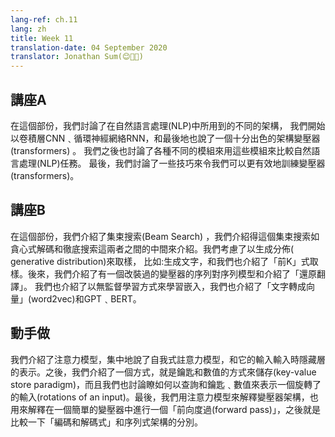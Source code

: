 ```yaml
---
lang-ref: ch.11
lang: zh
title: Week 11
translation-date: 04 September 2020
translator: Jonathan Sum(😊🍩📙)
---
```


## 講座A

在這個部份，我們討論了在自然語言處理(NLP)中所用到的不同的架構，
我們開始以卷積層CNN﹑循環神經網絡RNN，和最後地也說了一個十分出色的架構變壓器(transformers) 。
我們之後也討論了各種不同的模組來用這些模組來比較自然語言處理(NLP)任務。
最後，我們討論了一些技巧來令我們可以更有效地訓練變壓器(transformers)。

## 講座B

在這個部份，我們介紹了集束搜索(Beam Search)
，我們介紹得這個集束搜索如貪心式解碼和徹底搜索這兩者之間的中間來介紹。我們考慮了以生成分佈( generative distribution)來取樣，
比如:生成文字，和我們也介紹了「前K」式取樣。後來，我們介紹了有一個改裝過的變壓器的序列對序列模型和介紹了「還原翻譯」。
我們也介紹了以無監督學習方式來學習嵌入，我們也介紹了「文字轉成向量」(word2vec)和GPT﹑BERT。


## 動手做

我們介紹了注意力模型，集中地說了自我式註意力模型，和它的輸入輸入時隱藏層的表示。之後，我們介紹了一個方式，就是鑰匙和數值的方式來儲存(key-value store paradigm)，而且我們也討論瞭如何以查詢和鑰匙﹑數值來表示一個旋轉了的輸入(rotations of an input)。最後，我們用注意力模型來解釋變壓器架構，也用來解釋在一個簡單的變壓器中進行一個「前向度過(forward pass)」，之後就是比較一下「編碼和解碼式」和序列式架構的分別。

